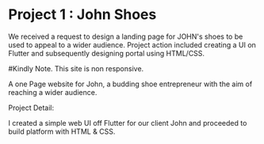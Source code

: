# Project 1 : John Shoes

We received a request to design a landing page for JOHN's shoes to be used to appeal to a wider audience. Project action included creating a UI on Flutter and subsequently designing portal using HTML/CSS. 


#Kindly Note.
This site is non responsive.






A one Page website for John, a budding shoe entrepreneur  with the aim of reaching a wider audience.


Project Detail:

I created a simple web UI off Flutter for our client John and proceeded to build platform with HTML & CSS. 
